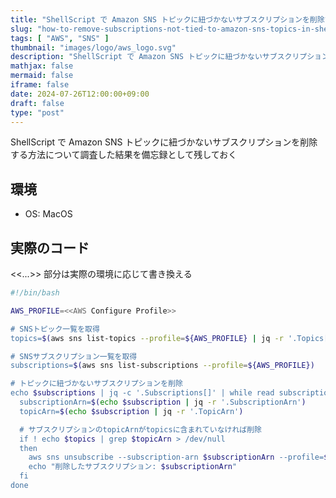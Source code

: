 ```yaml
---
title: "ShellScript で Amazon SNS トピックに紐づかないサブスクリプションを削除する方法"
slug: "how-to-remove-subscriptions-not-tied-to-amazon-sns-topics-in-shell-script"
tags: [ "AWS", "SNS" ]
thumbnail: "images/logo/aws_logo.svg"
description: "ShellScript で Amazon SNS トピックに紐づかないサブスクリプションを削除する方法について調査した結果を備忘録として残しておく"
mathjax: false
mermaid: false
iframe: false
date: 2024-07-26T12:00:00+09:00
draft: false
type: "post"
---
```


ShellScript で Amazon SNS トピックに紐づかないサブスクリプションを削除する方法について調査した結果を備忘録として残しておく

## 環境

* OS: MacOS

## 実際のコード

<<...>> 部分は実際の環境に応じて書き換える

```sh:trash_unnecessary_subscriptions.sh
#!/bin/bash

AWS_PROFILE=<<AWS Configure Profile>>

# SNSトピック一覧を取得
topics=$(aws sns list-topics --profile=${AWS_PROFILE} | jq -r '.Topics[].TopicArn')

# SNSサブスクリプション一覧を取得
subscriptions=$(aws sns list-subscriptions --profile=${AWS_PROFILE})

# トピックに紐づかないサブスクリプションを削除
echo $subscriptions | jq -c '.Subscriptions[]' | while read subscription; do
  subscriptionArn=$(echo $subscription | jq -r '.SubscriptionArn')
  topicArn=$(echo $subscription | jq -r '.TopicArn')

  # サブスクリプションのtopicArnがtopicsに含まれていなければ削除
  if ! echo $topics | grep $topicArn > /dev/null
  then
    aws sns unsubscribe --subscription-arn $subscriptionArn --profile=${AWS_PROFILE}
    echo "削除したサブスクリプション: $subscriptionArn"
  fi
done
```
